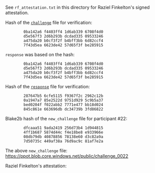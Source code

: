See `rf_attestation.txt` in this directory for Raziel Finkelton's signed attestation.

Hash of the [`challenge`](https://ppot.blob.core.windows.net/public/challenge_0021) file for verification:

```
        0ba142a6 f4403ff4 1d6ab339 6708f4d0
        d5e567f3 2d6b293b dcdad335 09533246
        a475da20 b0cf3f2f b4bff3bb 6d82ccf4
        7f43d5ea 6623de42 57d65f3f be285915
```

`response` was based on the hash:

```
        0ba142a6 f4403ff4 1d6ab339 6708f4d0
        d5e567f3 2d6b293b dcdad335 09533246
        a475da20 b0cf3f2f b4bff3bb 6d82ccf4
        7f43d5ea 6623de42 57d65f3f be285915
```

Hash of the [`response`](https://ppot.blob.core.windows.net/public/response_0021_rf) file for verification:

```
        287647b5 6cfe5115 f9367f2c 2962c12b
        0a1947a7 85e2522d 9751d929 5c9b5a37
        bed0204f f022abb2 7771e477 bb18d024
        845c861e 663696db dc34739b 3fd86822
```

Blake2b hash of the `new_challenge` file for participant #22:

```
        dfcaaa51 9ada2419 256d73b4 1d944815
        4ff1b687 5874d44c f4e18be8 e933966e
        08db79db 40878856 78138e60 d3c82a9a
        7d50735c 449af38a 76d9ac9c 81af7e2a
```

The above `new_challenge` file: https://ppot.blob.core.windows.net/public/challenge_0022

Raziel Finkelton's attestation:

```
```
